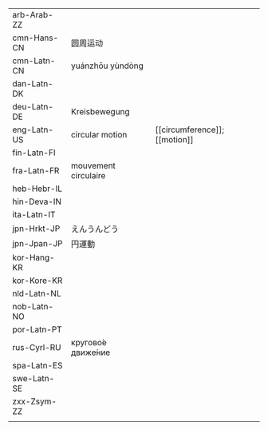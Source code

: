 | | | |
|-|-|-|
| arb-Arab-ZZ |  |  |
| cmn-Hans-CN | 圆周运动 |  |
| cmn-Latn-CN | yuánzhōu yùndòng |  |
| dan-Latn-DK |  |  |
| deu-Latn-DE | Kreisbewegung |  |
| eng-Latn-US | circular motion | [[circumference]]; [[motion]] |
| fin-Latn-FI |  |  |
| fra-Latn-FR | mouvement circulaire |  |
| heb-Hebr-IL |  |  |
| hin-Deva-IN |  |  |
| ita-Latn-IT |  |  |
| jpn-Hrkt-JP | えんうんどう |  |
| jpn-Jpan-JP | 円運動 |  |
| kor-Hang-KR |  |  |
| kor-Kore-KR |  |  |
| nld-Latn-NL |  |  |
| nob-Latn-NO |  |  |
| por-Latn-PT |  |  |
| rus-Cyrl-RU | кругово́е движе́ние |  |
| spa-Latn-ES |  |  |
| swe-Latn-SE |  |  |
| zxx-Zsym-ZZ |  |  |
|  |  |  |